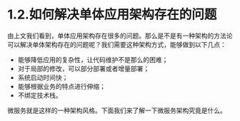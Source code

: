 # 1.2.如何解决单体应用架构存在的问题

由上文我们看到，单体应用架构存在很多的问题。那么是不是有一种架构的方法论可以解决单体架构存在的问题呢？我们需要这种架构方式，能够做到以下几点：

* 能够降低应用的复杂性，让代码维护不是那么的困难；
* 对于局部的修改，可以部分部署或者增量部署；
* 系统启动时间快；
* 能够根据业务的特点进行伸缩；
* 不绑定技术栈。



微服务就是这样的一种架构风格。下面我们来了解一下微服务架构究竟是什么。